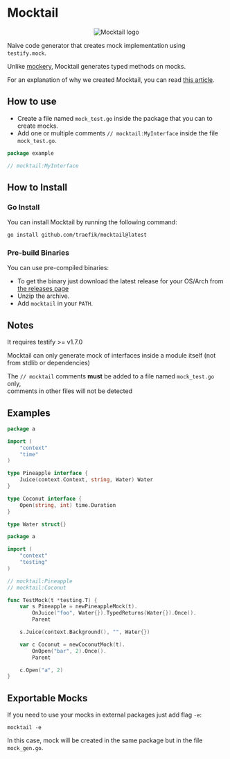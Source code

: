 # Mocktail

<p align="center">
    <picture>
      <source media="(prefers-color-scheme: dark)" srcset="./mocktail-dark.png">
      <source media="(prefers-color-scheme: light)" srcset="./mocktail.png">
      <img alt="Mocktail logo" src="./mocktail.png">
    </picture>
</p>

Naive code generator that creates mock implementation using `testify.mock`.

Unlike [mockery](https://github.com/vektra/mockery), Mocktail generates typed methods on mocks.

For an explanation of why we created Mocktail, you can read [this article](https://traefik.io/blog/mocktail-the-mock-generator-for-strongly-typed-mocks/).

## How to use

- Create a file named `mock_test.go` inside the package that you can to create mocks.
- Add one or multiple comments `// mocktail:MyInterface` inside the file `mock_test.go`.

```go
package example

// mocktail:MyInterface

```

## How to Install

### Go Install

You can install Mocktail by running the following command:

```bash
go install github.com/traefik/mocktail@latest
```

### Pre-build Binaries

You can use pre-compiled binaries:

* To get the binary just download the latest release for your OS/Arch from [the releases page](https://github.com/paperballs/mocktail/releases)
* Unzip the archive.
* Add `mocktail` in your `PATH`.

## Notes

It requires testify >= v1.7.0

Mocktail can only generate mock of interfaces inside a module itself (not from stdlib or dependencies)

The `// mocktail` comments **must** be added to a file named `mock_test.go` only,  
comments in other files will not be detected

## Examples

```go
package a

import (
	"context"
	"time"
)

type Pineapple interface {
	Juice(context.Context, string, Water) Water
}

type Coconut interface {
	Open(string, int) time.Duration
}

type Water struct{}
```

```go
package a

import (
	"context"
	"testing"
)

// mocktail:Pineapple
// mocktail:Coconut

func TestMock(t *testing.T) {
	var s Pineapple = newPineappleMock(t).
		OnJuice("foo", Water{}).TypedReturns(Water{}).Once().
		Parent

	s.Juice(context.Background(), "", Water{})

	var c Coconut = newCoconutMock(t).
		OnOpen("bar", 2).Once().
		Parent

	c.Open("a", 2)
}
```

## Exportable Mocks

If you need to use your mocks in external packages just add flag `-e`:

```shell
mocktail -e
```

In this case, mock will be created in the same package but in the file `mock_gen.go`.

<!--

Replacement pattern:
```
([.\s]On)\("([^"]+)",?

$1$2(
```

-->
